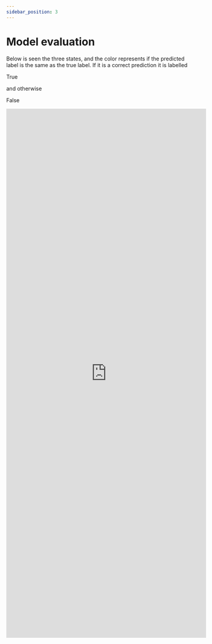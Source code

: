 ```yaml
---
sidebar_position: 3
---
```


# Model evaluation


<p>Below is seen the three states, and the color represents if the predicted label is the same as the true label. If it is a correct prediction it is labelled  <p className="sonic">True</p> and otherwise 
<p className="wd">False</p> </p>

<iframe src="https://peetzie.github.io/SocialData_InteractiveMaps/Predict_states.html"
	sandbox="allow-same-origin allow-scripts"
	width="105%"
	height="1400"
	scrolling="yes"
	seamless="seamless"
	frameborder="0">
</iframe>


